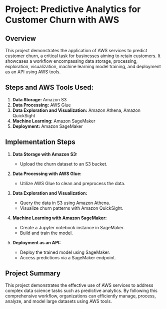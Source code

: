 # Project: Predictive Analytics for Customer Churn with AWS

## Overview

This project demonstrates the application of AWS services to predict customer churn, a critical task for businesses aiming to retain customers. It showcases a workflow encompassing data storage, processing, exploration, visualization, machine learning model training, and deployment as an API using AWS tools.

## Steps and AWS Tools Used:

1. **Data Storage:** Amazon S3
2. **Data Processing:** AWS Glue
3. **Data Exploration and Visualization:** Amazon Athena, Amazon QuickSight
4. **Machine Learning:** Amazon SageMaker
5. **Deployment:** Amazon SageMaker

## Implementation Steps

1. **Data Storage with Amazon S3:**
   - Upload the churn dataset to an S3 bucket.

2. **Data Processing with AWS Glue:**
   - Utilize AWS Glue to clean and preprocess the data.

3. **Data Exploration and Visualization:**
   - Query the data in S3 using Amazon Athena.
   - Visualize churn patterns with Amazon QuickSight.

4. **Machine Learning with Amazon SageMaker:**
   - Create a Jupyter notebook instance in SageMaker.
   - Build and train the model.

5. **Deployment as an API:**
   - Deploy the trained model using SageMaker.
   - Access predictions via a SageMaker endpoint.

## Project Summary

This project demonstrates the effective use of AWS services to address complex data science tasks such as predictive analytics. By following this comprehensive workflow, organizations can efficiently manage, process, analyze, and model large datasets using AWS tools.
